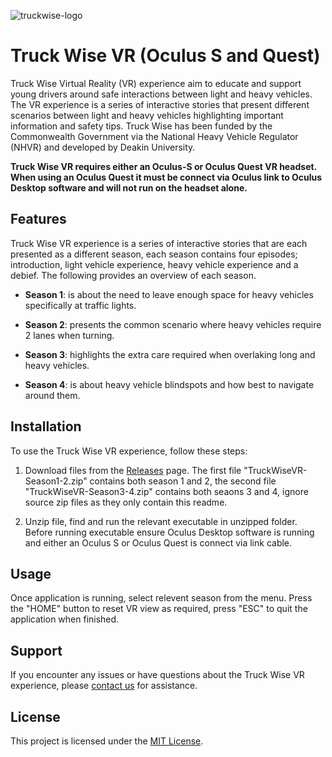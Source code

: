 
![truckwise-logo](https://github.com/michael-mortimer/TruckWise/assets/8704861/a857c9ec-e753-4ea8-a668-baf1451016b8)

# Truck Wise VR (Oculus S and Quest)

Truck Wise Virtual Reality (VR) experience aim to educate and support young drivers around safe interactions between light and heavy vehicles. The VR experience is a series of interactive stories that present different scenarios between light and heavy vehicles highlighting important information and safety tips. Truck Wise has been funded by the Commonwealth Government via the National Heavy Vehicle Regulator (NHVR) and developed by Deakin University. 

**Truck Wise VR requires either an Oculus-S or Oculus Quest VR headset. When using an Oculus Quest it must be connect via Oculus link to Oculus Desktop software and will not run on the headset alone.**

## Features

Truck Wise VR experience is a series of interactive stories that are each presented as a different season, each season contains four episodes; introduction, light vehicle experience, heavy vehicle experience and a debief. The following provides an overview of each season.

- **Season 1**: is about the need to leave enough space for heavy vehicles specifically at traffic lights.
  
- **Season 2**: presents the common scenario where heavy vehicles require 2 lanes when turning.

- **Season 3**: highlights the extra care required when overlaking long and heavy vehicles.

- **Season 4**: is about heavy vehicle blindspots and how best to navigate around them.

## Installation

To use the Truck Wise VR experience, follow these steps:

1. Download files from the [Releases](https://github.com/michael-mortimer/TruckWise/releases/tag/release) page. The first file "TruckWiseVR-Season1-2.zip" contains both season 1 and 2, the second file "TruckWiseVR-Season3-4.zip" contains both seaons 3 and 4, ignore source zip files as they only contain this readme.

3. Unzip file, find and run the relevant executable in unzipped folder. Before running executable ensure Oculus Desktop software is running and either an Oculus S or Oculus Quest is connect via link cable.

## Usage

Once application is running, select relevent season from the menu. Press the "HOME" button to reset VR view as required, press "ESC" to quit the application when finished. 

## Support

If you encounter any issues or have questions about the Truck Wise VR experience, please [contact us](mailto:cavemembers@deakin.edu.au) for assistance.

## License

This project is licensed under the [MIT License](LICENSE).
